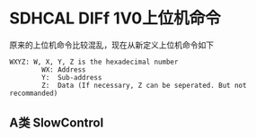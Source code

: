 # SDHCAL DIFf 1V0上位机命令

原来的上位机命令比较混乱，现在从新定义上位机命令如下

```
WXYZ: W, X, Y, Z is the hexadecimal number
		WX: Address
		Y:  Sub-address
		Z:  Data (If necessary, Z can be seperated. But not recommanded)
```

## A类 SlowControl

